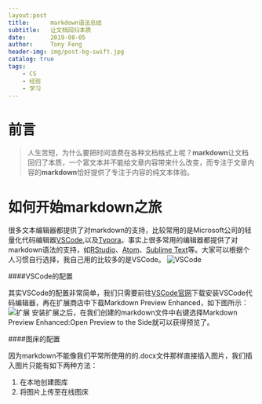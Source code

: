 ```yaml
---
layout:post
title:      markdown语法总结
subtitle:   让文档回归本质
date:       2019-08-05
author:     Tony Feng
header-img: img/post-bg-swift.jpg
catalog: true
tags:
    - CS
    - 经验
    - 学习
---
```


# 前言
>人生苦短，为什么要把时间浪费在各种文档格式上呢？**markdown**让文档回归了本质，一个富文本并不能给文章内容带来什么改变，而专注于文章内容的**markdown**恰好提供了专注于内容的纯文本体验。

# 如何开始markdown之旅

很多文本编辑器都提供了对markdown的支持，比较常用的是Microsoft公司的轻量化代码编辑器[VSCode](https://code.visualstudio.com/),以及[Typora](https://typora.io/)。事实上很多常用的编辑器都提供了对markdown语法的支持，如[RStudio](https://www.rstudio.com/)、[Atom](https://atom.io/)、[Sublime Text](https://www.sublimetext.com/)等。大家可以根据个人习惯自行选择，我自己用的比较多的是VSCode。
![VSCode](https://sm.ms/image/kSMbJWh2E8lwgYV)

####VSCode的配置

其实VSCode的配置非常简单，我们只需要前往[VSCode官网](https://code.visualstudio.com/)下载安装VSCode代码编辑器，再在扩展商店中下载Markdown Preview Enhanced，如下图所示：
![扩展](https://sm.ms/image/l84fqbmKYVGDvsp)
安装扩展之后，在我们创建的markdown文件中右键选择Markdown Preview Enhanced:Open Preview to the Side就可以获得预览了。

####图床的配置

因为markdown不能像我们平常所使用的的.docx文件那样直接插入图片，我们插入图片只能有如下两种方法：
1. 在本地创建图库
2. 将图片上传至在线图床
